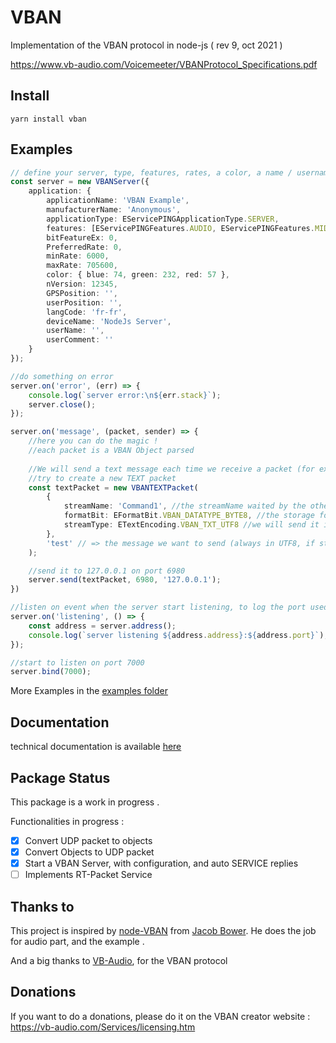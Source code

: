 # VBAN
Implementation of the VBAN protocol in node-js ( rev 9, oct 2021 )

https://www.vb-audio.com/Voicemeeter/VBANProtocol_Specifications.pdf

## Install
```
yarn install vban
```

## Examples
```typescript
// define your server, type, features, rates, a color, a name / username ... All are optionnal
const server = new VBANServer({
    application: {
        applicationName: 'VBAN Example',
        manufacturerName: 'Anonymous',
        applicationType: EServicePINGApplicationType.SERVER,
        features: [EServicePINGFeatures.AUDIO, EServicePINGFeatures.MIDI, EServicePINGFeatures.TXT, EServicePINGFeatures.SERIAL],
        bitFeatureEx: 0,
        PreferredRate: 0,
        minRate: 6000,
        maxRate: 705600,
        color: { blue: 74, green: 232, red: 57 },
        nVersion: 12345,
        GPSPosition: '',
        userPosition: '',
        langCode: 'fr-fr',
        deviceName: 'NodeJs Server',
        userName: '',
        userComment: ''
    }
});

//do something on error
server.on('error', (err) => {
    console.log(`server error:\n${err.stack}`);
    server.close();
});

server.on('message', (packet, sender) => {
    //here you can do the magic !
    //each packet is a VBAN Object parsed
    
    //We will send a text message each time we receive a packet (for example)
    //try to create a new TEXT packet
    const textPacket = new VBANTEXTPacket(
        {
            streamName: 'Command1', //the streamName waited by the other tool
            formatBit: EFormatBit.VBAN_DATATYPE_BYTE8, //the storage format, currently this is the only option available
            streamType: ETextEncoding.VBAN_TXT_UTF8 //we will send it in UTF8, most of VM Tools use UTF8
        },
        'test' // => the message we want to send (always in UTF8, if streamType is not UTF8, the library will convert)
    );

    //send it to 127.0.0.1 on port 6980
    server.send(textPacket, 6980, '127.0.0.1');
})

//listen on event when the server start listening, to log the port used
server.on('listening', () => {
    const address = server.address();
    console.log(`server listening ${address.address}:${address.port}`);
});

//start to listen on port 7000
server.bind(7000);
```

More Examples in the [examples folder](./examples)

## Documentation

technical documentation is available [here](https://thib3113.github.io/VBAN/)

## Package Status

This package is a work in progress .

Functionalities in progress :

- [X] Convert UDP packet to objects
- [X] Convert Objects to UDP packet
- [X] Start a VBAN Server, with configuration, and auto SERVICE replies
- [ ] Implements RT-Packet Service

## Thanks to
This project is inspired by [node-VBAN](https://github.com/JMJBower/node-VBAN) from [Jacob Bower](https://github.com/JMJBower).
He does the job for audio part, and the example .

And a big thanks to [VB-Audio](https://www.facebook.com/vbaudiosoftware), for the VBAN protocol

## Donations
If you want to do a donations, please do it on the VBAN creator website : https://vb-audio.com/Services/licensing.htm
